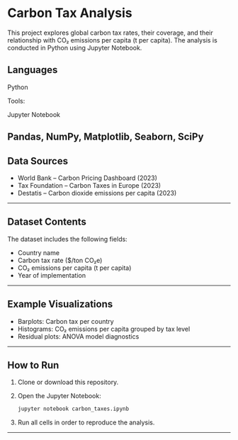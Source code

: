 # Carbon Tax Analysis

This project explores global carbon tax rates, their coverage, and their relationship with CO₂ emissions per capita (t per capita).
The analysis is conducted in Python using Jupyter Notebook.

## Languages

Python

Tools:

Jupyter Notebook

Pandas, NumPy, Matplotlib, Seaborn, SciPy
---

## Data Sources

* World Bank – Carbon Pricing Dashboard (2023)
* Tax Foundation – Carbon Taxes in Europe (2023)
* Destatis – Carbon dioxide emissions per capita (2023)

---

## Dataset Contents

The dataset includes the following fields:

* Country name
* Carbon tax rate (\$/ton CO₂e)
* CO₂ emissions per capita (t per capita)
* Year of implementation

---

## Example Visualizations

* Barplots: Carbon tax per country
* Histograms: CO₂ emissions per capita grouped by tax level
* Residual plots: ANOVA model diagnostics

---

## How to Run

1. Clone or download this repository.

2. Open the Jupyter Notebook:

   ```bash
   jupyter notebook carbon_taxes.ipynb
   ```

3. Run all cells in order to reproduce the analysis.

---
